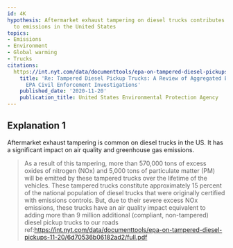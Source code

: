 ```yaml
---
id: 4K
hypothesis: Aftermarket exhaust tampering on diesel trucks contributes significantly
  to emissions in the United States
topics:
- Emissions
- Environment
- Global warming
- Trucks
citations:
  https://int.nyt.com/data/documenttools/epa-on-tampered-diesel-pickups-11-20/6d70536b06182ad2/full.pdf:
    title: 'Re: Tampered Diesel Pickup Trucks: A Review of Aggregated Evidence from
      EPA Civil Enforcement Investigations'
    published_date: '2020-11-20'
    publication_title: United States Environmental Protection Agency
---
```

## Explanation 1

Aftermarket exhaust tampering is common on diesel trucks in the US. It has a significant impact on air quality and greenhouse gas emissions.

> As a result of this tampering, more than 570,000 tons of excess oxides of nitrogen (NOx) and 5,000 tons of particulate matter (PM) will be emitted by these tampered trucks over the lifetime of the vehicles. These tampered trucks constitute approximately 15 percent of the national population of diesel trucks that were originally certified with emissions controls. But, due to their severe excess NOx emissions, these trucks have an air quality impact equivalent to adding more than 9 million additional (compliant, non-tampered) diesel pickup trucks to our roads
> ref:https://int.nyt.com/data/documenttools/epa-on-tampered-diesel-pickups-11-20/6d70536b06182ad2/full.pdf
